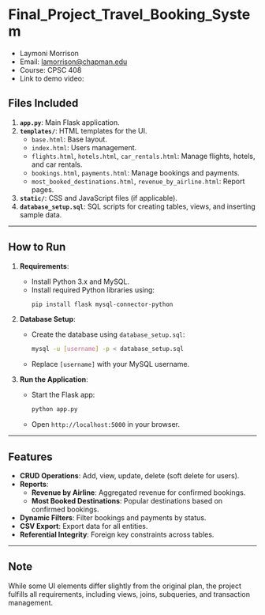 # Final_Project_Travel_Booking_System

* Laymoni Morrison
* Email: lamorrison@chapman.edu
* Course: CPSC 408
* Link to demo video: 

## Files Included
1. **`app.py`**: Main Flask application.
2. **`templates/`**: HTML templates for the UI.
   - `base.html`: Base layout.
   - `index.html`: Users management.
   - `flights.html`, `hotels.html`, `car_rentals.html`: Manage flights, hotels, and car rentals.
   - `bookings.html`, `payments.html`: Manage bookings and payments.
   - `most_booked_destinations.html`, `revenue_by_airline.html`: Report pages.
3. **`static/`**: CSS and JavaScript files (if applicable).
4. **`database_setup.sql`**: SQL scripts for creating tables, views, and inserting sample data.

---

## How to Run
1. **Requirements**:
   - Install Python 3.x and MySQL.
   - Install required Python libraries using:
     ```bash
     pip install flask mysql-connector-python
     ```

2. **Database Setup**:
   - Create the database using `database_setup.sql`:
     ```bash
     mysql -u [username] -p < database_setup.sql
     ```
   - Replace `[username]` with your MySQL username.

3. **Run the Application**:
   - Start the Flask app:
     ```bash
     python app.py
     ```
   - Open `http://localhost:5000` in your browser.

---

## Features
- **CRUD Operations**: Add, view, update, delete (soft delete for users).
- **Reports**:
  - **Revenue by Airline**: Aggregated revenue for confirmed bookings.
  - **Most Booked Destinations**: Popular destinations based on confirmed bookings.
- **Dynamic Filters**: Filter bookings and payments by status.
- **CSV Export**: Export data for all entities.
- **Referential Integrity**: Foreign key constraints across tables.

---

## Note
While some UI elements differ slightly from the original plan, the project fulfills all requirements, including views, joins, subqueries, and transaction management.
